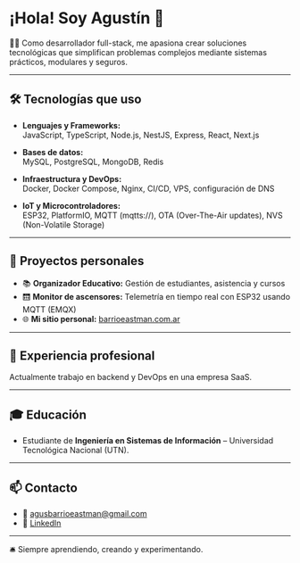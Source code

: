 # ¡Hola! Soy Agustín 👋

🧑‍💻 Como desarrollador full-stack, me apasiona crear soluciones tecnológicas que simplifican problemas complejos mediante sistemas prácticos, modulares y seguros.

---

## 🛠️ Tecnologías que uso

- **Lenguajes y Frameworks:**  
  JavaScript, TypeScript, Node.js, NestJS, Express, React, Next.js

- **Bases de datos:**  
  MySQL, PostgreSQL, MongoDB, Redis

- **Infraestructura y DevOps:**  
  Docker, Docker Compose, Nginx, CI/CD, VPS, configuración de DNS

- **IoT y Microcontroladores:**  
  ESP32, PlatformIO, MQTT (mqtts://), OTA (Over-The-Air updates), NVS (Non-Volatile Storage)

---

## 🚀 Proyectos personales

- 📚 **Organizador Educativo:** Gestión de estudiantes, asistencia y cursos  
- 🛗 **Monitor de ascensores:** Telemetría en tiempo real con ESP32 usando MQTT (EMQX)  
- 🌐 **Mi sitio personal:** [barrioeastman.com.ar](https://barrioeastman.com.ar)  

---

## 💼 Experiencia profesional

Actualmente trabajo en backend y DevOps en una empresa SaaS.

---

## 🎓 Educación

- Estudiante de **Ingeniería en Sistemas de Información** – Universidad Tecnológica Nacional (UTN).

---

## 📫 Contacto

- 📧 agusbarrioeastman@gmail.com
- 🔗 [LinkedIn](https://linkedin.com/in/agustin-adolfo-barrio-eastman)  

---

🛎️ Siempre aprendiendo, creando y experimentando.
